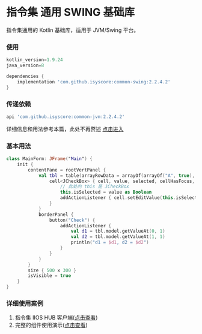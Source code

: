 # 指令集 通用 SWING 基础库

指令集通用的 Kotlin 基础库，适用于 JVM/Swing 平台。

### 使用

```groovy
kotlin_version=1.9.24
java_version=8

dependencies {
    implementation 'com.github.isyscore:common-swing:2.2.4.2'
}
```

### 传递依赖

```groovy
api 'com.github.isyscore:common-jvm:2.2.4.2'
```

详细信息和用法参考本篇，此处不再赘述 [点击进入](https://isyscore.yuque.com/um3ee7/dhbg9u/avg941kdg0gkdkep?singleDoc)

### 基本用法

```kotlin
class MainForm: JFrame("Main") {
    init {
        contentPane = rootVertPanel {
            val tbl = table(arrayRowData = arrayOf(arrayOf("A", true), arrayOf("B", false)), arrayColumnNames = arrayOf("Name", "Checked")) {
                cell<JCheckBox> { cell, value, selected, cellHasFocus, row, col ->
                    // 此处的 this 是 JCheckBox
                    this.isSelected = value as Boolean
                    addActionListener { cell.setEditValue(this.isSelected, row, col) }
                }
            }
            borderPanel {
                button("Check") {
                    addActionListener {
                        val d1 = tbl.model.getValueAt(0, 1)
                        val d2 = tbl.model.getValueAt(1, 1)
                        println("d1 = $d1, d2 = $d2")
                    }
                }
            }
        }
        size { 500 x 300 }
        isVisible = true
    }
}
```

### 详细使用案例

1. 指令集 IIOS HUB 客户端([点击查看](http://10.30.30.3/iios/product-project/hub/hub-native-client))
2. 完整的组件使用演示([点击查看](http://10.30.30.3/hexj/common-swing-sample))